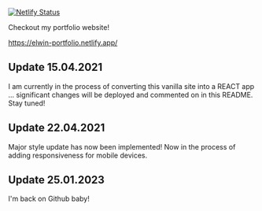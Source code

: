 [![Netlify Status](https://api.netlify.com/api/v1/badges/dab37be2-b630-4f13-95f0-34e85ba1ac35/deploy-status)](https://app.netlify.com/sites/elwin-portfolio/deploys)

Checkout my portfolio website!

https://elwin-portfolio.netlify.app/

## Update 15.04.2021

I am currently in the process of converting this vanilla site into a REACT app ... significant changes will be deployed and commented on in this README.  Stay tuned!

## Update 22.04.2021

Major style update has now been implemented!  Now in the process of adding responsiveness for mobile devices.

## Update 25.01.2023

I'm back on Github baby!